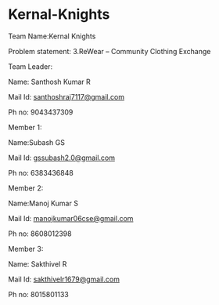 # Kernal-Knights
Team Name:Kernal Knights

Problem statement: 3.ReWear – Community Clothing Exchange

Team Leader:

Name: Santhosh Kumar R

Mail Id: santhoshraj7117@gmail.com

Ph no: 9043437309


Member 1:

  Name:Subash GS
  
  Mail Id: gssubash2.0@gmail.com
  
  Ph no: 6383436848
  

Member 2:

  Name:Manoj Kumar S
  
  Mail Id: manojkumar06cse@gmail.com
  
  Ph no: 8608012398
  

Member 3:

  Name: Sakthivel R
  
  Mail Id: sakthivelr1679@gmail.com
  
  Ph no: 8015801133
